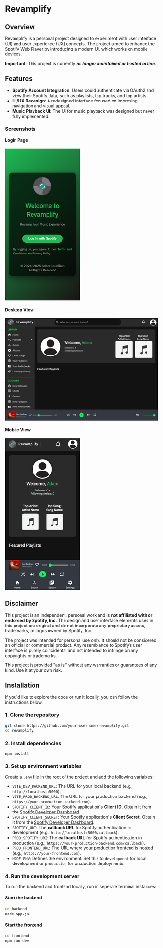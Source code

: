 # Revamplify

## Overview

Revamplify is a personal project designed to experiment with user interface (UI) and user experience (UX) concepts. The project aimed to enhance the Spotify Web Player by introducing a modern UI, which works on mobile devices. 

**Important**: This project is currently ***no longer maintained or hosted online***.

## Features

- **Spotify Account Integration**: Users could authenticate via OAuth2 and view their Spotify data, such as playlists, top tracks, and top artists.
- **UI/UX Redesign**: A redesigned interface focused on improving navigation and visual appeal.
- **Music Playback UI**: The UI for music playback was designed but never fully implemented.

### Screenshots

#### Login Page
![Login Page](screenshots/login.png)

#### Desktop View
![Desktop View](screenshots/desktop.png)

#### Mobile View
![Mobile View](screenshots/mobile.png)

## Disclaimer

This project is an independent, personal work and is **not affiliated with or endorsed by Spotify, Inc.** The design and user interface elements used in this project are original and do not incorporate any proprietary assets, trademarks, or logos owned by Spotify, Inc.

The project was intended for personal use only. It should not be considered an official or commercial product. Any resemblance to Spotify’s user interface is purely coincidental and not intended to infringe on any copyrights or trademarks.

This project is provided "as is," without any warranties or guarantees of any kind. Use it at your own risk.

## Installation

If you'd like to explore the code or run it locally, you can follow the instructions below.

### 1. Clone the repository

```bash
git clone https://github.com/your-username/revamplify.git
cd revamplify
```

### 2. Install dependencies
```bash
npm install
```

### 3. Set up environment variables
Create a `.env` file in the root of the project and add the following variables:

- `VITE_DEV_BACKEND_URL`: The URL for your local backend (e.g., `http://localhost:5000`).
- `VITE_PROD_BACKEND_URL`: The URL for your production backend (e.g., `https://your-production-backend.com`).
- `SPOTIFY_CLIENT_ID`: Your Spotify application's **Client ID**. Obtain it from the [Spotify Developer Dashboard](https://developer.spotify.com/dashboard/).
- `SPOTIFY_CLIENT_SECRET`: Your Spotify application's **Client Secret**. Obtain it from the [Spotify Developer Dashboard](https://developer.spotify.com/dashboard/).
- `SPOTIFY_URI`: The **callback URL** for Spotify authentication in development (e.g., `http://localhost:5000/callback`).
- `PROD_SPOTIFY_URI`: The **callback URL** for Spotify authentication in production (e.g., `https://your-production-backend.com/callback`).
- `PROD_FRONTEND_URL`: The URL where your production frontend is hosted (e.g., `https://your-frontend.com`).
- `NODE_ENV`: Defines the environment. Set this to `development` for local development or `production` for production deployments.


### 4. Run the development server
To run the backend and frontend locally, run in seperate terminal instances:

#### Start the backend
```bash
cd backend
node app.js
```

#### Start the frontend
```bash
cd frontend
npm run dev
```
